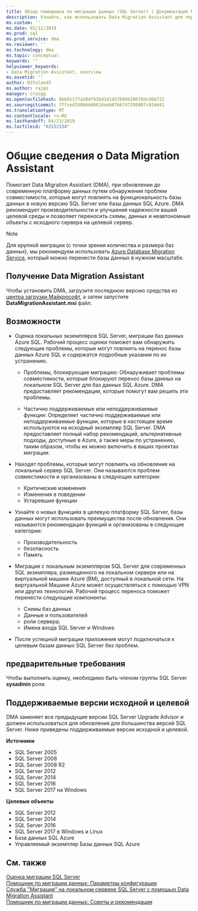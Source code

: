 ```yaml
---
title: Обзор помощника по миграции данных (SQL Server) | Документация Майкрософт
description: Узнайте, как использовать Data Migration Assistant для переноса баз данных SQL Server на другой сервер SQL или баз данных Azure
ms.custom: ''
ms.date: 03/12/2019
ms.prod: sql
ms.prod_service: dma
ms.reviewer: ''
ms.technology: dma
ms.topic: conceptual
keywords: ''
helpviewer_keywords:
- Data Migration Assistant, overview
ms.assetid: ''
author: HJToland3
ms.author: rajpo
manager: craigg
ms.openlocfilehash: 0bb91177a204f93bd141d57b90420678dcd0b722
ms.sourcegitcommit: f7fced330b64d6616aeb8766747295807c92dd41
ms.translationtype: MT
ms.contentlocale: ru-RU
ms.lasthandoff: 04/23/2019
ms.locfileid: "63152334"
---
```

# <a name="overview-of-data-migration-assistant"></a>Общие сведения о Data Migration Assistant
Помогает Data Migration Assistant (DMA), при обновлении до современную платформу данных путем обнаружения проблем совместимости, которые могут повлиять на функциональность базы данных в новую версию SQL Server или базы данных SQL Azure. DMA рекомендует производительности и улучшения надежности вашей целевой среды и позволяет переносить схемы, данных и неавтономные объекты с исходного сервера на целевой сервер.

> [!NOTE] 
> Для крупной миграции (с точки зрения количества и размера баз данных), мы рекомендуем использовать [Azure Database Migration Service](/azure/dms/dms-overview), который можно перенести базы данных в нужном масштабе.
  
## <a name="get-data-migration-assistant"></a>Получение Data Migration Assistant
Чтобы установить DMA, загрузите последнюю версию средства из [центра загрузки Майкрософт](https://www.microsoft.com/download/details.aspx?id=53595), а затем запустите **DataMigrationAssistant.msi** файл.

## <a name="capabilities"></a>Возможности
- Оценка локальных экземпляров SQL Server, миграции баз данных Azure SQL. Рабочий процесс оценки поможет вам обнаружить следующие проблемы, которые могут повлиять на перенос базы данных Azure SQL и содержатся подробные указания по их устранению.

  - Проблемы, блокирующие миграцию: Обнаруживает проблемы совместимости, которые блокируют перенос базы данных на локальном SQL Server для баз данных SQL Azure. DMA предоставляет рекомендации, которые помогут вам решить эти проблемы.

  - Частично поддерживаемые или неподдерживаемые функции: Определяет частично поддерживаемые или неподдерживаемые функции, которые в настоящее время используются на исходный экземпляр SQL Server. DMA предоставляет полный набор рекомендаций, альтернативные подходы, доступные в Azure, а также меры по устранению, таким образом, чтобы их можно включить в ваших проектах миграции.

- Находят проблемы, которые могут повлиять на обновление на локальный сервер SQL Server. Они называются проблем совместимости и организованы в следующие категории:

  - Критические изменения
  - Изменения в поведении
  - Устаревшие функции

- Узнайте о новых функциях в целевую платформу SQL Server, базы данных могут использовать преимущества после обновления. Они называются рекомендации функций и организованы в следующие категории:

  - Производительность
  - безопасность
  - Память

- Миграция с локальным экземпляром SQL Server для современных SQL экземпляра, размещенного на локальном сервере или на виртуальной машине Azure (ВМ), доступный в локальной сети. На виртуальной Машине Azure может осуществляться с помощью VPN или других технологий. Рабочий процесс переноса поможет перенести следующие компоненты:

  - Схемы баз данных
  - Данные и пользователей
  - роли сервера;
  - Имена входа SQL Server и Windows

- После успешной миграции приложения могут подключаться к целевым базам данных SQL Server без проблем.

## <a name="prerequisites"></a>предварительные требования
Чтобы выполнить оценку, необходимо быть членом группы SQL Server **sysadmin** роли.

## <a name="supported-source-and-target-versions"></a>Поддерживаемые версии исходной и целевой
DMA заменяет все предыдущие версии SQL Server Upgrade Advisor и должен использоваться для обновления для большинства версий SQL Server. Ниже приведены поддерживаемые версии исходной и целевой.

**Источники**
- SQL Server 2005
- SQL Server 2008
- SQL Server 2008 R2
- SQL Server 2012 
- SQL Server 2014
- SQL Server 2016
- SQL Server 2017 на Windows

**Целевые объекты**
- SQL Server 2012
- SQL Server 2014
- SQL Server 2016
- SQL Server 2017 в Windows и Linux
- База данных SQL Azure
- Управляемый экземпляр Базы данных SQL Azure

## <a name="see-also"></a>См. также
[Оценка миграции SQL Server](../dma/dma-assesssqlonprem.md)     
[Помощник по миграции данных: Параметры конфигурации](../dma/dma-configurationsettings.md)     
[Служба "Миграция" на локальном сервере SQL Server с помощью Data Migration Assistant](../dma/dma-migrateonpremsql.md)     
[Помощник по миграции данных: Советы и рекомендации](../dma/dma-bestpractices.md)     
